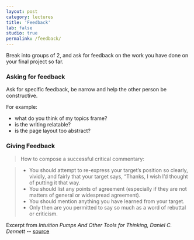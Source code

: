 ```yaml
---
layout: post
category: lectures
title: 'Feedback'
lab: false
studio: true
permalink: /feedback/
---  
```


Break into groups of 2, and ask for feedback on the work you have done on your final project so far. 

### Asking for feedback

Ask for specific feedback, be narrow and help the other person be constructive.

For example: 

- what do you think of my topics frame?
- is the writing relatable?
- is the page layout too abstract?

### Giving Feedback 

> How to compose a successful critical commentary:

> - You should attempt to re-express your target’s position so clearly, vividly, and fairly that your target says, “Thanks, I wish I’d thought of putting it that way.
> - You should list any points of agreement (especially if they are not matters of general or widespread agreement).
> - You should mention anything you have learned from your target.
> - Only then are you permitted to say so much as a word of rebuttal or criticism.

Excerpt from _Intuition Pumps And Other Tools for Thinking, Daniel C. Dennett_ -- [source](https://www.brainpickings.org/2014/03/28/daniel-dennett-rapoport-rules-criticism/) 
